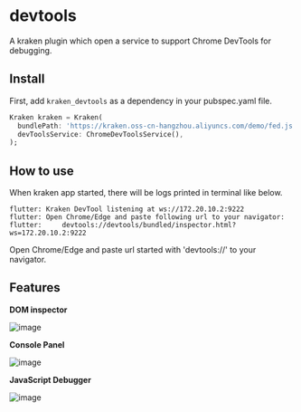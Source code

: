 # devtools

A kraken plugin which open a service to support Chrome DevTools for debugging.

## Install

First, add `kraken_devtools` as a dependency in your pubspec.yaml file.

```dart
Kraken kraken = Kraken(
  bundlePath: 'https://kraken.oss-cn-hangzhou.aliyuncs.com/demo/fed.js',
  devToolsService: ChromeDevToolsService(),
);
```

## How to use

When kraken app started, there will be logs printed in terminal like below.
```
flutter: Kraken DevTool listening at ws://172.20.10.2:9222
flutter: Open Chrome/Edge and paste following url to your navigator:
flutter:     devtools://devtools/bundled/inspector.html?ws=172.20.10.2:9222
```

Open Chrome/Edge and paste url started with 'devtools://' to your navigator.

## Features

**DOM inspector**

![image](https://user-images.githubusercontent.com/4409743/116355211-1dfbca00-a82c-11eb-8904-5839c14f5393.png)

**Console Panel**

![image](https://user-images.githubusercontent.com/4409743/116355389-5dc2b180-a82c-11eb-98e5-4bd9e7456904.png)

**JavaScript Debugger**

![image](https://user-images.githubusercontent.com/4409743/116355613-aaa68800-a82c-11eb-93f4-b2fcbcbbd0ba.png)
